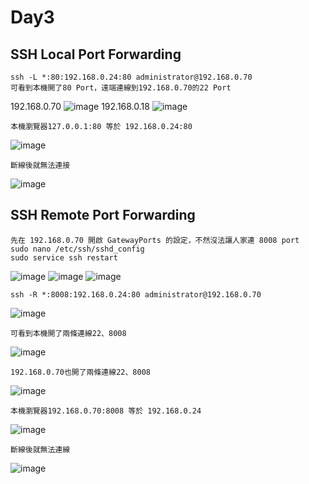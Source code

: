 Day3
===
SSH Local Port Forwarding
---
    ssh -L *:80:192.168.0.24:80 administrator@192.168.0.70
    可看到本機開了80 Port，遠端連線到192.168.0.70的22 Port
192.168.0.70
  ![image](https://github.com/user-attachments/assets/61e42d6e-f8b8-47de-9abc-d56f7090acdc)
192.168.0.18
  ![image](https://github.com/user-attachments/assets/5c4571fc-8505-49d2-a1de-5572d43f43d9)

    本機瀏覽器127.0.0.1:80 等於 192.168.0.24:80
![image](https://github.com/user-attachments/assets/62274627-a98b-4007-b9f4-84c034e2292c)

    斷線後就無法連接
![image](https://github.com/user-attachments/assets/896a68c0-6d99-4ef3-82d2-d962411f25db)

SSH Remote Port Forwarding
---
    
    先在 192.168.0.70 開啟 GatewayPorts 的設定，不然沒法讓人家連 8008 port
    sudo nano /etc/ssh/sshd_config
    sudo service ssh restart
![image](https://github.com/user-attachments/assets/f86f24b5-d46b-4093-8bf3-2c093b1b1ba5)
![image](https://github.com/user-attachments/assets/97129812-5fa9-4785-8989-a1aa5039e907)
![image](https://github.com/user-attachments/assets/4410ecea-4aa3-4ed0-b68e-08bc3f9b5710)

    ssh -R *:8008:192.168.0.24:80 administrator@192.168.0.70
![image](https://github.com/user-attachments/assets/97b841a1-8a5c-40e3-941c-34d3395c1ab6)

    可看到本機開了兩條連線22、8008
![image](https://github.com/user-attachments/assets/02c997e5-1fda-452f-942a-c8108074c879)

    192.168.0.70也開了兩條連線22、8008
![image](https://github.com/user-attachments/assets/c18e2dc1-f035-4593-8375-50d0d38cb3af)

    本機瀏覽器192.168.0.70:8008 等於 192.168.0.24
![image](https://github.com/user-attachments/assets/c81457a1-7044-4559-9dd1-3bce1297a362)

    斷線後就無法連線
![image](https://github.com/user-attachments/assets/f1be00ca-09f4-45be-a9d1-88f3a79ef725)


